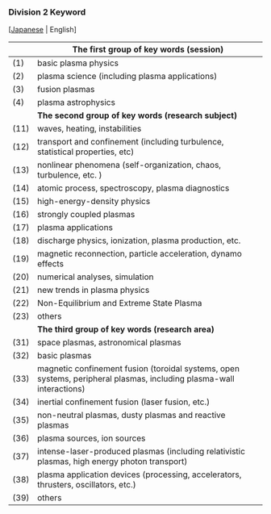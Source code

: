 ﻿### Division 2 Keyword

[[Japanese](keyword.html) | English]

|       |The first group of key words (session) |
| ---- | ----------------------------------------- |
| (1) | basic plasma physics |
| (2) | plasma science (including plasma applications) |
| (3) | fusion plasmas |
| (4) | plasma astrophysics |
|      | **The second group of key words (research subject)** |
| (11) | waves, heating, instabilities |
| (12) | transport and confinement (including turbulence, statistical properties, etc) |
| (13) | nonlinear phenomena (self-organization, chaos, turbulence, etc. ) |
| (14) | atomic process, spectroscopy, plasma diagnostics |
| (15) | high-energy-density physics |
| (16) | strongly coupled plasmas |
| (17) | plasma applications |
| (18) | discharge physics, ionization, plasma production, etc. |
| (19) | magnetic reconnection, particle acceleration, dynamo effects |
| (20) | numerical analyses, simulation |
| (21) | new trends in plasma physics |
| (22) | Non-Equilibrium and Extreme State Plasma |
| (23) | others |
|       | **The third group of key words (research area)** |
| (31) | space plasmas, astronomical plasmas |
| (32) | basic plasmas |
| (33) | magnetic confinement fusion (toroidal systems, open systems, peripheral plasmas, including plasma-wall interactions) |
| (34) | inertial confinement fusion (laser fusion, etc.) |
| (35) | non-neutral plasmas, dusty plasmas and reactive plasmas |
| (36) | plasma sources, ion sources |
| (37) | intense-laser-produced plasmas (including relativistic plasmas, high energy photon transport) |
| (38) | plasma application devices (processing, accelerators, thrusters, oscillators, etc.) |
| (39) | others |
